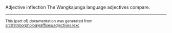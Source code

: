 Adjective inflection
The Wangkajunga language adjectives compare.

* * *

<small>This (part of) documentation was generated from [src/fst/morphology/affixes/adjectives.lexc](https://github.com/giellalt/lang-mpj/blob/main/src/fst/morphology/affixes/adjectives.lexc)</small>
